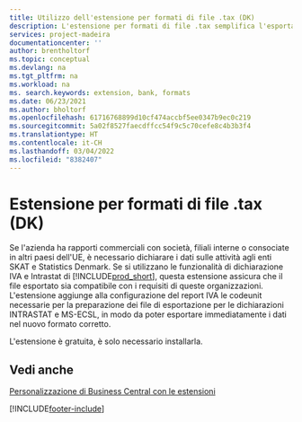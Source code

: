```yaml
---
title: Utilizzo dell'estensione per formati di file .tax (DK)
description: L'estensione per formati di file .tax semplifica l'esportazione dei file preformattati per soddisfare i requisiti bancari per l'invio elettronico.
services: project-madeira
documentationcenter: ''
author: brentholtorf
ms.topic: conceptual
ms.devlang: na
ms.tgt_pltfrm: na
ms.workload: na
ms. search.keywords: extension, bank, formats
ms.date: 06/23/2021
ms.author: bholtorf
ms.openlocfilehash: 61716768899d10cf474accbf5ee0347b9ec0c219
ms.sourcegitcommit: 5a02f8527faecdffcc54f9c5c70cefe8c4b3b3f4
ms.translationtype: HT
ms.contentlocale: it-CH
ms.lasthandoff: 03/04/2022
ms.locfileid: "8382407"
---
```

# <a name="the-tax-file-formats-dk-extension"></a>Estensione per formati di file .tax (DK)
Se l'azienda ha rapporti commerciali con società, filiali interne o consociate in altri paesi dell'UE, è necessario dichiarare i dati sulle attività agli enti SKAT e Statistics Denmark. Se si utilizzano le funzionalità di dichiarazione IVA e Intrastat di [!INCLUDE[prod_short](includes/prod_short.md)], questa estensione assicura che il file esportato sia compatibile con i requisiti di queste organizzazioni. L'estensione aggiunge alla configurazione del report IVA le codeunit necessarie per la preparazione dei file di esportazione per le dichiarazioni INTRASTAT e MS-ECSL, in modo da poter esportare immediatamente i dati nel nuovo formato corretto.

L'estensione è gratuita, è solo necessario installarla.

## <a name="see-also"></a>Vedi anche
[Personalizzazione di Business Central con le estensioni](ui-extensions.md)


[!INCLUDE[footer-include](includes/footer-banner.md)]